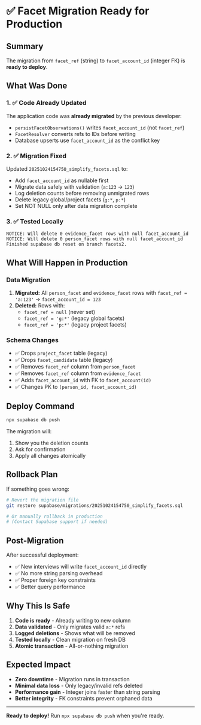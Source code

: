 # ✅ Facet Migration Ready for Production

## Summary

The migration from `facet_ref` (string) to `facet_account_id` (integer FK) is **ready to deploy**.

## What Was Done

### 1. ✅ Code Already Updated
The application code was **already migrated** by the previous developer:
- `persistFacetObservations()` writes `facet_account_id` (not `facet_ref`)
- `FacetResolver` converts refs to IDs before writing
- Database upserts use `facet_account_id` as the conflict key

### 2. ✅ Migration Fixed
Updated `20251024154750_simplify_facets.sql` to:
- Add `facet_account_id` as nullable first
- Migrate data safely with validation (`a:123` → `123`)
- Log deletion counts before removing unmigrated rows
- Delete legacy global/project facets (`g:*`, `p:*`)
- Set NOT NULL only after data migration complete

### 3. ✅ Tested Locally
```
NOTICE: Will delete 0 evidence_facet rows with null facet_account_id
NOTICE: Will delete 0 person_facet rows with null facet_account_id
Finished supabase db reset on branch facets2.
```

## What Will Happen in Production

### Data Migration
1. **Migrated:** All `person_facet` and `evidence_facet` rows with `facet_ref = 'a:123'` → `facet_account_id = 123`
2. **Deleted:** Rows with:
   - `facet_ref = null` (never set)
   - `facet_ref = 'g:*'` (legacy global facets)
   - `facet_ref = 'p:*'` (legacy project facets)

### Schema Changes
- ✅ Drops `project_facet` table (legacy)
- ✅ Drops `facet_candidate` table (legacy)
- ✅ Removes `facet_ref` column from `person_facet`
- ✅ Removes `facet_ref` column from `evidence_facet`
- ✅ Adds `facet_account_id` with FK to `facet_account(id)`
- ✅ Changes PK to `(person_id, facet_account_id)`

## Deploy Command

```bash
npx supabase db push
```

The migration will:
1. Show you the deletion counts
2. Ask for confirmation
3. Apply all changes atomically

## Rollback Plan

If something goes wrong:
```bash
# Revert the migration file
git restore supabase/migrations/20251024154750_simplify_facets.sql

# Or manually rollback in production
# (Contact Supabase support if needed)
```

## Post-Migration

After successful deployment:
- ✅ New interviews will write `facet_account_id` directly
- ✅ No more string parsing overhead
- ✅ Proper foreign key constraints
- ✅ Better query performance

## Why This Is Safe

1. **Code is ready** - Already writing to new column
2. **Data validated** - Only migrates valid `a:*` refs
3. **Logged deletions** - Shows what will be removed
4. **Tested locally** - Clean migration on fresh DB
5. **Atomic transaction** - All-or-nothing migration

## Expected Impact

- **Zero downtime** - Migration runs in transaction
- **Minimal data loss** - Only legacy/invalid refs deleted
- **Performance gain** - Integer joins faster than string parsing
- **Better integrity** - FK constraints prevent orphaned data

---

**Ready to deploy!** Run `npx supabase db push` when you're ready.
